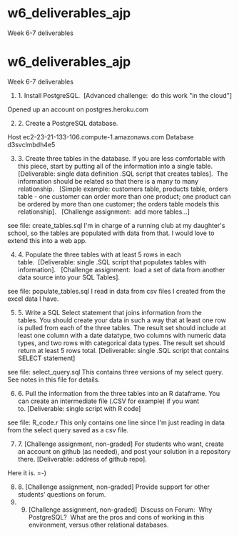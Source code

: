 w6_deliverables_ajp
===================

Week 6-7 deliverables

w6_deliverables_ajp
===================

Week 6-7 deliverables

1. 1. Install PostgreSQL.  [Advanced challenge:  do this work "in the cloud"]

Opened up an account on postgres.heroku.com

2. 2. Create a PostgreSQL database.

Host	ec2-23-21-133-106.compute-1.amazonaws.com
Database	d3svclmbdh4e5

3. 3. Create three tables in the database. If you are less comfortable with this piece, start by putting all of the information into a single table. [Deliverable: single data definition .SQL script that creates tables].  The information should be related so that there is a many to many relationship.   [Simple example: customers table, products table, orders table - one customer can order more than one product; one product can be ordered by more than one customer; the orders table models this relationship].   [Challenge assignment:  add more tables...]

see file: create_tables.sql
I'm in charge of a running club at my daughter's school, so the tables are populated with data from that. I would love to extend this into a web app.

4. 4. Populate the three tables with at least 5 rows in each table.  [Deliverable: single .SQL script that populates tables with information].   [Challenge assignment:  load a set of data from another data source into your SQL Tables].

see file: populate_tables.sql
I read in data from csv files I created from the excel data I have.

5. 5. Write a SQL Select statement that joins information from the tables. You should create your data in such a way that at least one row is pulled from each of the three tables. The result set should include at least one column with a date datatype, two columns with numeric data types, and two rows with categorical data types. The result set should return at least 5 rows total. [Deliverable: single .SQL script that contains SELECT statement]

see file: select_query.sql
This contains three versions of my select query. See notes in this file for details.

6. 6. Pull the information from the three tables into an R dataframe. You can create an intermediate file (.CSV for example) if you want to. [Deliverable: single script with R code]

see file: R_code.r
This only contains one line since I'm just reading in data from the select query saved as a csv file.

7. 7. [Challenge assignment, non-graded] For students who want, create an account on github (as needed), and post your solution in a repository there. [Deliverable: address of github repo].

Here it is. =-)

8. 8. [Challenge assignment, non-graded] Provide support for other students’ questions on forum.
9. 9. [Challenge assignment, non-graded]  Discuss on Forum:  Why PostgreSQL?  What are the pros and cons of working in this environment, versus other relational databases.
